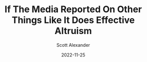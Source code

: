 ---
layout: podcast
title: "If The Media Reported On Other Things Like It Does Effective Altruism"
author: Scott Alexander
description: https://astralcodexten.substack.com/p/if-the-media-reported-on-other-things
date: 2022-11-25
length: 39993
duration: 10
guid: if-the-media-reported-on-other-things
---